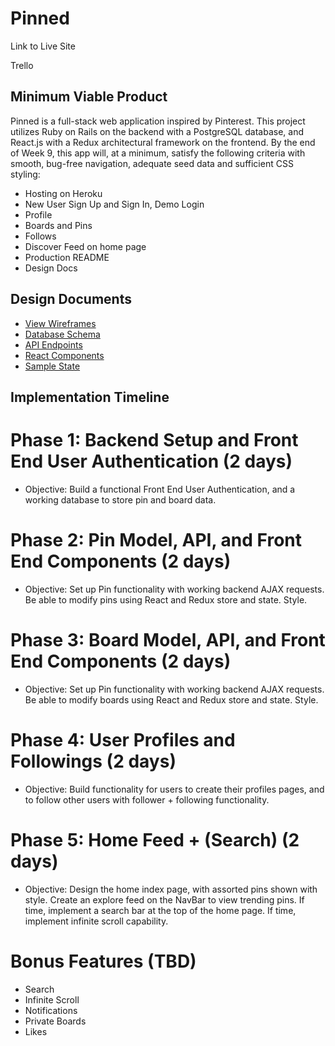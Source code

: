 # Pinned

Link to Live Site

Trello

## Minimum Viable Product

Pinned is a full-stack web application inspired by Pinterest. This project utilizes Ruby on Rails on the backend with a PostgreSQL database, and React.js with a Redux architectural framework on the frontend. By the end of Week 9, this app will, at a minimum, satisfy the following criteria with smooth, bug-free navigation, adequate seed data and sufficient CSS styling:

+ Hosting on Heroku
+ New User Sign Up and Sign In, Demo Login
+ Profile
+ Boards and Pins
+ Follows
+ Discover Feed on home page
+ Production README
+ Design Docs

## Design Documents

* [View Wireframes][views]
* [Database Schema][db_schema]
* [API Endpoints][api_endpoints]
* [React Components][component_hierarchy]
* [Sample State][sample-state]

[db_schema]: ./docs/db_schema.md
[views]: ./docs/views.md
[api_endpoints]: ./docs/api_endpoints.md
[component_hierarchy]: ./docs/componenthierarchy.md
[sample-state]: ./docs/sample-state.md

## Implementation Timeline

# Phase 1: Backend Setup and Front End User Authentication (2 days)

+ Objective: Build a functional Front End User Authentication, and a working database to store pin and board data.

# Phase 2: Pin Model, API, and Front End Components (2 days)

+ Objective: Set up Pin functionality with working backend AJAX requests. Be able to modify pins using React and Redux store and state. Style.

# Phase 3: Board Model, API, and Front End Components  (2 days)

+ Objective: Set up Pin functionality with working backend AJAX requests. Be able to modify boards using React and Redux store and state. Style.

# Phase 4: User Profiles and Followings (2 days)

+ Objective: Build functionality for users to create their profiles pages, and to follow other users with follower + following functionality.

# Phase 5: Home Feed + (Search) (2 days)

+ Objective: Design the home index page, with assorted pins shown with style. Create an explore feed on the NavBar to view trending pins. If time, implement a search bar at the top of the home page. If time, implement infinite scroll capability. 


# Bonus Features (TBD)

+ Search
+ Infinite Scroll
+ Notifications
+ Private Boards
+ Likes

